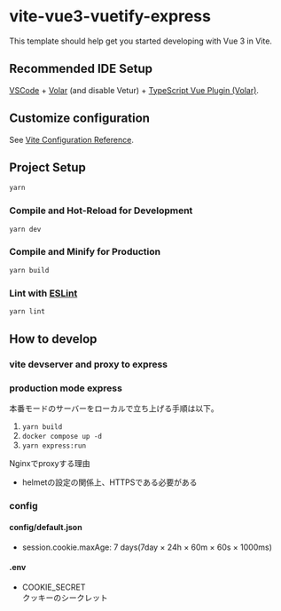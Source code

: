 # vite-vue3-vuetify-express

This template should help get you started developing with Vue 3 in Vite.

## Recommended IDE Setup

[VSCode](https://code.visualstudio.com/) + [Volar](https://marketplace.visualstudio.com/items?itemName=Vue.volar) (and disable Vetur) + [TypeScript Vue Plugin (Volar)](https://marketplace.visualstudio.com/items?itemName=Vue.vscode-typescript-vue-plugin).

## Customize configuration

See [Vite Configuration Reference](https://vitejs.dev/config/).

## Project Setup

```sh
yarn
```

### Compile and Hot-Reload for Development

```sh
yarn dev
```

### Compile and Minify for Production

```sh
yarn build
```

### Lint with [ESLint](https://eslint.org/)

```sh
yarn lint
```

## How to develop

### vite devserver and proxy to express

### production mode express

本番モードのサーバーをローカルで立ち上げる手順は以下。

1. `yarn build`
2. `docker compose up -d`
3. `yarn express:run`

Nginxでproxyする理由

- helmetの設定の関係上、HTTPSである必要がある

### config

#### config/default.json

- session.cookie.maxAge: 7 days(7day × 24h × 60m × 60s × 1000ms)

#### .env

- COOKIE_SECRET  
  クッキーのシークレット
